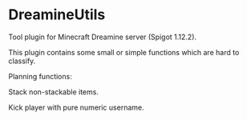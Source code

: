 # DreamineUtils
Tool plugin for Minecraft Dreamine server (Spigot 1.12.2). 

This plugin contains some small or simple functions which are hard to classify. 




Planning functions:

  Stack non-stackable items.

  Kick player with pure numeric username.
